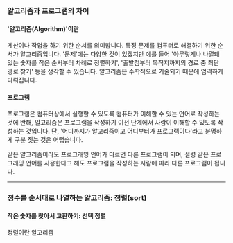 ### 알고리즘과 프로그램의 차이
#### '알고리즘(Algorithm)'이란 
계산이나 작업을 하기 위한 순서를 의미합니다. 특정 문제를 컴퓨터로 해결하기 위한 순서가 알고리즘입니다.
'문제'에는 다양한 것이 있겠지만 예를 들어 '아무렇게나 나열돼 있는 숫자를 작은 순서부터 차례로 정렬하기', '출발점부터 목적지까지의 경로 중 최단 경로 찾기' 등을 생각할 수 있습니다.
알고리즘은 수학적으로 기술되기 때문에 엄격하게 다뤄집니다.

#### 프로그램
프로그램은 컴퓨터상에서 실행할 수 있도록 컴퓨터가 이해할 수 있는 언어로 작성하는 것에 반해, 알고리즘은 프로그램을 작성하기 이전 단계에서 사람이 이해할 수 있도록 작성하는 것입니다. 
단, '어디까지가 알고리즘이고 어디부터가 프로그램이다'라고 분명하게 구분 짓는 것은 어렵습니다.

같은 알고리즘이라도 프로그래밍 언어가 다르면 다른 프로그램이 되며, 설령 같은 프로그래밍 언어를 사용한다고 해도 프로그램을 작성하는 사람에 따라 다른 프로그램이 됩니다.

---

### 정수를 순서대로 나열하는 알고리즘: 정렬(sort)
#### 작은 숫자를 찾아서 교환하기: 선택 정렬
정렬이란 알고리즘
